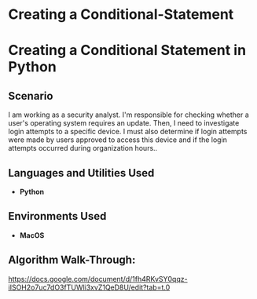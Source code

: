 # Creating a Conditional-Statement
<h1>Creating a Conditional Statement in Python</h1>

<h2>Scenario </h2>
I am working as a security analyst. I'm responsible for checking whether a user's operating system requires an update. Then, I need to investigate login attempts to a specific device. I must also determine if login attempts were made by users approved to access this device and if the login attempts occurred during organization hours..

<br />


<h2>Languages and Utilities Used</h2>

- <b>Python</b> 


<h2>Environments Used </h2>

- <b>MacOS</b>

<h2>Algorithm Walk-Through:</h2>

https://docs.google.com/document/d/1fh4RKvSY0qqz-iISOH2o7uc7dO3fTUWli3xvZ1QeD8U/edit?tab=t.0
<br />
